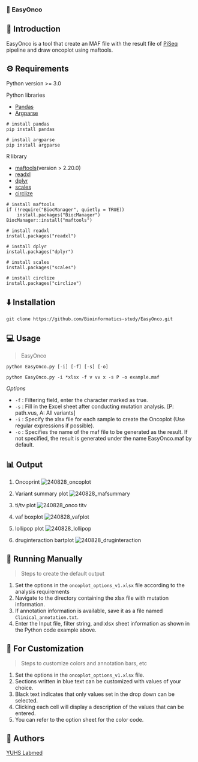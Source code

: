 ### 🎨 EasyOnco

## 💬 Introduction
EasyOnco is a tool that create an MAF file with the result file of [PiSeq](https://www.annlabmed.org/journal/view.html?doi=10.3343/alm.2023.43.4.328) pipeline and draw oncoplot using maftools.

## ⚙️ Requirements
Python version >= 3.0

Python libraries
- [Pandas](https://pypi.org/project/pandas/)
- [Argparse](https://pypi.org/project/argparse/)
```
# install pandas
pip install pandas

# install argparse
pip install argparse
```

R library
- [maftools](https://bioconductor.org/packages/release/bioc/html/maftools.html)(version > 2.20.0)
- [readxl](https://cran.r-project.org/web/packages/readxl/readme/README.html)
- [dplyr](https://cran.r-project.org/web/packages/dplyr/readme/README.html)
- [scales](https://cran.r-project.org/web/packages/scales/readme/README.html)
- [circlize](https://github.com/jokergoo/circlize)

```
# install maftools
if (!require("BiocManager", quietly = TRUE))
    install.packages("BiocManager")
BiocManager::install("maftools")

# install readxl
install.packages("readxl")

# install dplyr
install.packages("dplyr")

# install scales
install.packages("scales")

# install circlize
install.packages("circlize")
```

## ⬇️ Installation
```
git clone https://github.com/Bioinformatics-study/EasyOnco.git
```

## 💻 Usage
> EasyOnco
```
python EasyOnco.py [-i] [-f] [-s] [-o]
```
```
python EasyOnco.py -i *xlsx -f v vv x -s P -o example.maf
```

*Options*
- `-f` : Filtering field, enter the character marked as true.
- `-s` : Fill in the Excel sheet after conducting mutation analysis. [P: path.vus, A: All variants]
- `-i` : Specify the xlsx file for each sample to create the Oncoplot (Use regular expressions if possible).
- `-o` : Specifies the name of the maf file to be generated as the result. If not specified, the result is generated under the name EasyOnco.maf by default.

## 📊 Output
1. Oncoprint
![240828_oncoplot](https://github.com/user-attachments/assets/ad6a96ad-8d30-4d7f-a567-d9a6c8692038)

2. Variant summary plot
![240828_mafsummary](https://github.com/user-attachments/assets/0d1baed5-14cb-48b3-8d1d-3e4922576325)

3. ti/tv plot
![240828_onco titv](https://github.com/user-attachments/assets/2a2ef071-ad9d-42b3-9d18-bf602cd8e55e)

4. vaf boxplot
![240828_vafplot](https://github.com/user-attachments/assets/f3f44f7a-9993-4dd1-84a4-2e5c2794260b)

5. lollipop plot
![240828_lollipop](https://github.com/user-attachments/assets/4bad8f88-d888-41c3-97a2-2ce17c911bd6)

6. druginteraction bartplot
![240828_druginteraction](https://github.com/user-attachments/assets/7871e047-9ade-4ffe-ae9f-47de2735529d)

## 🤖 Running Manually
> Steps to create the default output
1. Set the options in the `oncoplot_options_v1.xlsx` file according to the analysis requirements
2. Navigate to the directory containing the xlsx file with mutation information.
3. If annotation information is available, save it as a file named `Clinical_annotation.txt`.
4. Enter the Input file, filter string, and xlsx sheet information as shown in the Python code example above.

## 🌈 For Customization
> Steps to customize colors and annotation bars, etc
1. Set the options in the `oncoplot_options_v1.xlsx` file.
2. Sections written in blue text can be customized with values of your choice.
3. Black text indicates that only values set in the drop down can be selected.
4. Clicking each cell will display a description of the values that can be entered.
5. You can refer to the option sheet for the color code.

## 👥 Authors
[YUHS Labmed](https://sites.google.com/view/diagnosticlaboratory/home)
